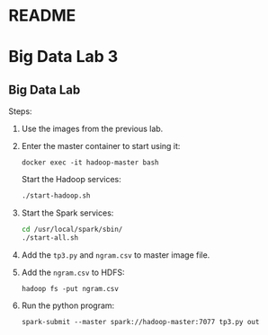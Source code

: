 # README

# Big Data Lab 3

## Big Data Lab 

Steps:

1. Use the images from the previous lab.

3. Enter the master container to start using it:
    
    ```
    docker exec -it hadoop-master bash
    
    ```

   Start the Hadoop services:
    
    ```bash
    ./start-hadoop.sh
    
    ```

4. Start the Spark services:
    
    ```bash
    cd /usr/local/spark/sbin/
    ./start-all.sh
    ```

5. Add the `tp3.py` and `ngram.csv` to master image file.
    
6. Add the `ngram.csv` to HDFS:
    
   `hadoop fs -put ngram.csv`
    
7. Run the python program:
    
   `spark-submit --master spark://hadoop-master:7077 tp3.py out`
